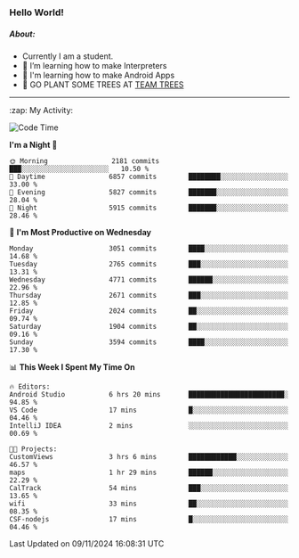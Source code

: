 ### Hello World!

##### About:
- Currently I am a student.
- 🌱 I’m learning how to make Interpreters
- 🌱 I'm learning how to make Android Apps
- 🌱 GO PLANT SOME TREES AT [TEAM TREES](https://teamtrees.org/)

---
  <summary>:zap: My Activity:</summary>
  
<!--START_SECTION:waka-->
![Code Time](http://img.shields.io/badge/Code%20Time-1%2C563%20hrs%2041%20mins-blue)

**I'm a Night 🦉** 

```text
🌞 Morning                2181 commits        ███░░░░░░░░░░░░░░░░░░░░░░   10.50 % 
🌆 Daytime                6857 commits        ████████░░░░░░░░░░░░░░░░░   33.00 % 
🌃 Evening                5827 commits        ███████░░░░░░░░░░░░░░░░░░   28.04 % 
🌙 Night                  5915 commits        ███████░░░░░░░░░░░░░░░░░░   28.46 % 
```
📅 **I'm Most Productive on Wednesday** 

```text
Monday                   3051 commits        ████░░░░░░░░░░░░░░░░░░░░░   14.68 % 
Tuesday                  2765 commits        ███░░░░░░░░░░░░░░░░░░░░░░   13.31 % 
Wednesday                4771 commits        ██████░░░░░░░░░░░░░░░░░░░   22.96 % 
Thursday                 2671 commits        ███░░░░░░░░░░░░░░░░░░░░░░   12.85 % 
Friday                   2024 commits        ██░░░░░░░░░░░░░░░░░░░░░░░   09.74 % 
Saturday                 1904 commits        ██░░░░░░░░░░░░░░░░░░░░░░░   09.16 % 
Sunday                   3594 commits        ████░░░░░░░░░░░░░░░░░░░░░   17.30 % 
```


📊 **This Week I Spent My Time On** 

```text
🔥 Editors: 
Android Studio           6 hrs 20 mins       ████████████████████████░   94.85 % 
VS Code                  17 mins             █░░░░░░░░░░░░░░░░░░░░░░░░   04.46 % 
IntelliJ IDEA            2 mins              ░░░░░░░░░░░░░░░░░░░░░░░░░   00.69 % 

🐱‍💻 Projects: 
CustomViews              3 hrs 6 mins        ████████████░░░░░░░░░░░░░   46.57 % 
maps                     1 hr 29 mins        ██████░░░░░░░░░░░░░░░░░░░   22.29 % 
CalTrack                 54 mins             ███░░░░░░░░░░░░░░░░░░░░░░   13.65 % 
wifi                     33 mins             ██░░░░░░░░░░░░░░░░░░░░░░░   08.35 % 
CSF-nodejs               17 mins             █░░░░░░░░░░░░░░░░░░░░░░░░   04.46 % 
```


 Last Updated on 09/11/2024 16:08:31 UTC
<!--END_SECTION:waka-->

